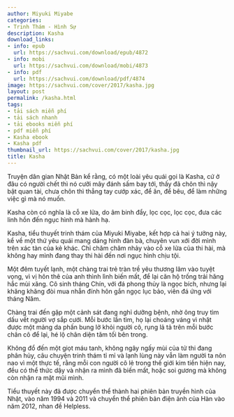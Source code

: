```yaml
---
author: Miyuki Miyabe
categories:
- Trinh Thám - Hình Sự
description: Kasha
download_links:
- info: epub
  url: https://sachvui.com/download/epub/4872
- info: mobi
  url: https://sachvui.com/download/mobi/4873
- info: pdf
  url: https://sachvui.com/download/pdf/4874
image: https://sachvui.com/cover/2017/kasha.jpg
layout: post
permalink: /kasha.html
tags:
- tải sách miễn phí
- tải sách nhanh
- tải ebooks miễn phí
- pdf miễn phí
- Kasha ebook
- Kasha pdf
thumbnail_url: https://sachvui.com/cover/2017/kasha.jpg
title: Kasha
---
```


 <div class="item-desc text-justify"> <p>Truyện dân gian Nhật Bản kể rằng, có một loài yêu quái gọi là Kasha, cứ ở đâu có người chết thì nó cưỡi mây đánh sấm bay tới, thấy đã chôn thì nậy bật quan tài, chưa chôn thì thẳng tay cướp xác, để ăn, để bêu, để làm những việc gì mà nó muốn.</p><p>Kasha còn có nghĩa là cỗ xe lửa, do âm binh đẩy, lọc cọc, lọc cọc, đưa các linh hồn đến ngục hình mà hành hạ.</p><p>Kasha, tiểu thuyết trinh thám của Miyuki Miyabe, kết hợp cả hai ý tưởng này, kể về một thứ yêu quái mang dáng hình đàn bà, chuyên vun xới đời mình trên xác tàn của kẻ khác. Chỉ chăm chăm nhảy vào cỗ xe lửa của thi hài, mà không hay mình đang thay thi hài đến nơi ngục hình chịu tội.</p><p>Một đêm tuyết lạnh, một chàng trai trẻ tràn trề yêu thương lâm vào tuyệt vọng, vì vị hôn thê của anh thình lình biến mất, để lại căn hộ trống trải hăng hắc mùi xăng. Cô sinh tháng Chín, với đá phong thủy là ngọc bích, nhưng lại khăng khăng đòi mua nhẫn đính hôn gắn ngọc lục bảo, viên đá ứng với tháng Năm.</p><p>Chàng trai đến gặp một cảnh sát đang nghỉ dưỡng bệnh, nhờ ông truy tìm dấu vết người vợ sắp cưới. Mỗi bước lần tìm, họ lại choáng váng vì nhặt được một mảng da phấn bung lở khỏi người cô, rụng lả tả trên mỗi bước chân cô để lại, hé lộ chân diện tăm tối bên trong.</p><p>Không đổ đến một giọt máu tanh, không ngây ngấy mùi của tử thi đang phân hủy, câu chuyện trinh thám tỉ mỉ và lạnh lùng này vẫn làm người ta nôn nao vì một thực tế, rằng mỗi con người cô lẻ trong thế giới kim tiền hiện nay, đều có thể thức dậy và nhận ra mình đã biến mất, hoặc soi gương mà không còn nhận ra mặt mũi mình.</p><p>Tiểu thuyết này đã được chuyển thể thành hai phiên bản truyền hình của Nhật, vào năm 1994 và 2011 và chuyển thể phiên bản điện ảnh của Hàn vào năm 2012, nhan đề Helpless.</p> </div>